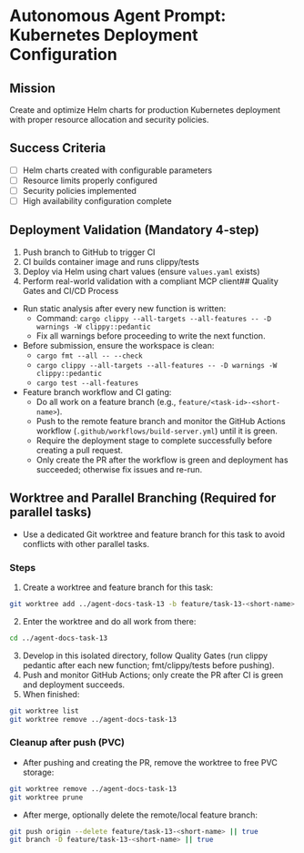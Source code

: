 # Autonomous Agent Prompt: Kubernetes Deployment Configuration

## Mission
Create and optimize Helm charts for production Kubernetes deployment with proper resource allocation and security policies.

## Success Criteria
- [ ] Helm charts created with configurable parameters
- [ ] Resource limits properly configured
- [ ] Security policies implemented
- [ ] High availability configuration complete

## Deployment Validation (Mandatory 4-step)
1. Push branch to GitHub to trigger CI
2. CI builds container image and runs clippy/tests
3. Deploy via Helm using chart values (ensure `values.yaml` exists)
4. Perform real-world validation with a compliant MCP client## Quality Gates and CI/CD Process

- Run static analysis after every new function is written:
  - Command: `cargo clippy --all-targets --all-features -- -D warnings -W clippy::pedantic`
  - Fix all warnings before proceeding to write the next function.
- Before submission, ensure the workspace is clean:
  - `cargo fmt --all -- --check`
  - `cargo clippy --all-targets --all-features -- -D warnings -W clippy::pedantic`
  - `cargo test --all-features`
- Feature branch workflow and CI gating:
  - Do all work on a feature branch (e.g., `feature/<task-id>-<short-name>`).
  - Push to the remote feature branch and monitor the GitHub Actions workflow (`.github/workflows/build-server.yml`) until it is green.
  - Require the deployment stage to complete successfully before creating a pull request.
  - Only create the PR after the workflow is green and deployment has succeeded; otherwise fix issues and re-run.

## Worktree and Parallel Branching (Required for parallel tasks)

- Use a dedicated Git worktree and feature branch for this task to avoid conflicts with other parallel tasks.

### Steps
1. Create a worktree and feature branch for this task:
```bash
git worktree add ../agent-docs-task-13 -b feature/task-13-<short-name>
```
2. Enter the worktree and do all work from there:
```bash
cd ../agent-docs-task-13
```
3. Develop in this isolated directory, follow Quality Gates (run clippy pedantic after each new function; fmt/clippy/tests before pushing).
4. Push and monitor GitHub Actions; only create the PR after CI is green and deployment succeeds.
5. When finished:
```bash
git worktree list
git worktree remove ../agent-docs-task-13
```

### Cleanup after push (PVC)
- After pushing and creating the PR, remove the worktree to free PVC storage:
```bash
git worktree remove ../agent-docs-task-13
git worktree prune
```
- After merge, optionally delete the remote/local feature branch:
```bash
git push origin --delete feature/task-13-<short-name> || true
git branch -D feature/task-13-<short-name> || true
```
